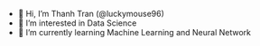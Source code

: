 - 👋 Hi, I’m Thanh Tran (@luckymouse96)
- 👀 I’m interested in Data Science
- 🌱 I’m currently learning Machine Learning and Neural Network


<!---
luckymouse96/luckymouse96 is a ✨ special ✨ repository because its `README.md` (this file) appears on your GitHub profile.
You can click the Preview link to take a look at your changes.
--->
